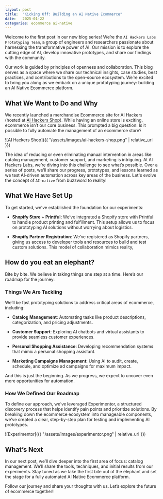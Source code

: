 ```yaml
---
layout: post
title:  "Kicking Off: Building an AI Native Ecommerce"
date:   2025-01-22
categories: ecommerce ai-native
---
```

Welcome to the first post in our new blog series! We’re the `AI Hackers Labs Prototyping Team`, a group of engineers and researchers passionate about harnessing the transformative power of AI. Our mission is to explore the cutting edge of AI, develop innovative prototypes, and share our findings with the community.

Our work is guided by principles of openness and collaboration. This blog serves as a space where we share our technical insights, case studies, best practices, and contributions to the open-source ecosystem. We’re excited to bring you along as we embark on a unique prototyping journey: building an AI Native Ecommerce platform.

## What We Want to Do and Why

We recently launched a merchandise Ecommerce site for AI Hackers (hosted at [AI Hackers Shop][ai-hackers-shop]). While having an online store is exciting, ecommerce isn’t our core business. This prompted a big question: Is it possible to fully automate the management of an ecommerce store?

![AI Hackers Shop]({{ "/assets/images/ai-hackers-shop.png" | relative_url }})

The idea of reducing or even eliminating manual intervention in areas like catalog management, customer support, and marketing is intriguing. At AI Hackers Labs, we’re diving into this challenge to see what’s possible. Over a series of posts, we’ll share our progress, prototypes, and lessons learned as we test AI-driven automation across key areas of the business. Let's evolve the concept of `AI-native` from buzzword to reality!

## What We Have Set Up

To get started, we’ve established the foundation for our experiments:

- **Shopify Store + Printful**: We’ve integrated a Shopify store with Printful to handle product printing and fulfillment. This setup allows us to focus on prototyping AI solutions without worrying about logistics.

- **Shopify Partner Registration**: We’ve registered as Shopify partners, giving us access to developer tools and resources to build and test custom solutions. This model of collaboration mimics reality, 

## How do you eat an elephant? 

Bite by bite. We believe in taking things one step at a time. Here’s our roadmap for the journey:

### Things We Are Tackling

We’ll be fast prototyping solutions to address critical areas of ecommerce, including:

- **Catalog Management**: Automating tasks like product descriptions, categorization, and pricing adjustments.

- **Customer Support**: Exploring AI chatbots and virtual assistants to provide seamless customer experiences.

- **Personal Shopping Assistance**: Developing recommendation systems that mimic a personal shopping assistant.

- **Marketing Campaigns Management**: Using AI to audit, create, schedule, and optimize ad campaigns for maximum impact.

And this is just the beginning. As we progress, we expect to uncover even more opportunities for automation.

### How We Defined Our Roadmap

To define our approach, we’ve leveraged Experimentor, a structured discovery process that helps identify pain points and prioritize solutions. By breaking down the ecommerce ecosystem into manageable components, we’ve created a clear, step-by-step plan for testing and implementing AI prototypes.

![Experimentor]({{ "/assets/images/experimentor.png" | relative_url }})

## What’s Next

In our next post, we’ll dive deeper into the first area of focus: catalog management. We’ll share the tools, techniques, and initial results from our experiments. Stay tuned as we take the first bite out of the elephant and set the stage for a fully automated AI Native Ecommerce platform.

Follow our journey and share your thoughts with us. Let’s explore the future of ecommerce together!

[ai-hackers-shop]: https://shop.ahackers.es

